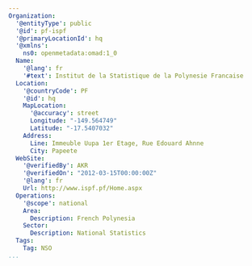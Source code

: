 ```yaml
---
Organization:
  '@entityType': public
  '@id': pf-ispf
  '@primaryLocationId': hq
  '@xmlns':
    ns0: openmetadata:omad:1_0
  Name:
    '@lang': fr
    '#text': Institut de la Statistique de la Polynesie Francaise
  Location:
    '@countryCode': PF
    '@id': hq
    MapLocation:
      '@accuracy': street
      Longitude: "-149.564749"
      Latitude: "-17.5407032"
    Address:
      Line: Immeuble Uupa 1er Etage, Rue Edouard Ahnne
      City: Papeete
  WebSite:
    '@verifiedBy': AKR
    '@verifiedOn': "2012-03-15T00:00:00Z"
    '@lang': fr
    Url: http://www.ispf.pf/Home.aspx
  Operations:
    '@scope': national
    Area:
      Description: French Polynesia
    Sector:
      Description: National Statistics
  Tags:
    Tag: NSO
...
```

